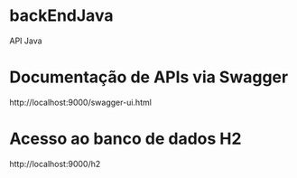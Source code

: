 # backEndJava
API Java

# Documentação de APIs via Swagger
http://localhost:9000/swagger-ui.html

# Acesso ao banco de dados H2
http://localhost:9000/h2
